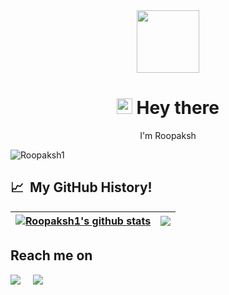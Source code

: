 <div align= "center"><img src="https://media.giphy.com/media/gjrYDwbjnK8x36xZIO/giphy.gif" width= "100"></div>

<div align= "center">
  <h1><img src="https://media.giphy.com/media/hvRJCLFzcasrR4ia7z/giphy.gif" width="25px"> Hey there</h1>
  <p>I'm Roopaksh</p>
  <p align="left"> <img src="https://komarev.com/ghpvc/?username=Roopaksh1" alt="Roopaksh1" /> </p>
</div>

## 📈 &nbsp;My GitHub History!

| <a href="https://github.com/Roopaksh1/github-readme-stats"><img align="center" src="https://github-readme-stats.vercel.app/api?username=Roopaksh1&show_icons=true&include_all_commits=true&theme=buefy&hide_border=true" alt="Roopaksh1's github stats" /></a> | <a href="https://github.com/Roopaksh1/github-readme-stats"><img align="center" src="https://github-readme-stats.vercel.app/api/top-langs/?username=Roopaksh1&layout=compact&theme=buefy&hide_border=true" /></a> |
| ------------- | ------------- |

## Reach me on
<p align="left">
  <a target="_blank"href="https://www.linkedin.com/in/roopaksh/"><img src="https://img.shields.io/badge/linkedin-%230077B5.svg?&style=for-the-badge&logo=linkedin&logoColor=white" /></a>&nbsp;&nbsp;&nbsp;&nbsp;
  <a href="mailto:saraswatroopaksh@gmail.com?subject=Hello%20Roopaksh,%20From%20Github"><img src="https://img.shields.io/badge/gmail-%23D14836.svg?&style=for-the-badge&logo=gmail&logoColor=white" /></a>&nbsp;&nbsp;&nbsp;&nbsp;
</p>
